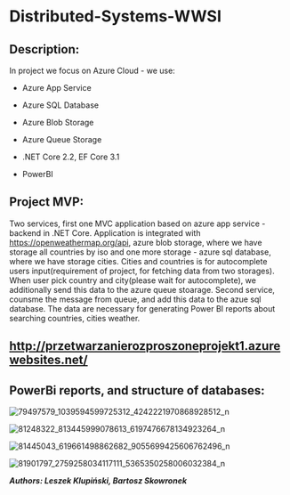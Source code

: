 # Distributed-Systems-WWSI

## Description:
In project we focus on Azure Cloud - we use:
* Azure App Service
* Azure SQL Database
* Azure Blob Storage 
* Azure Queue Storage

* .NET Core 2.2, EF Core 3.1
* PowerBI 

## Project MVP:
Two services, first one MVC application based on azure app service - backend in .NET Core. Application is integrated with https://openweathermap.org/api, azure blob storage, where we have storage all countries by iso and one more storage - azure sql database, where we have storage cities. Cities and countries is for autocomplete users input(requirement of project, for fetching data from two storages). When user pick country and city(please wait for autocomplete), we additionally send this data to the azure queue stoarage. Second service, counsme the message from queue, and add this data to the azue sql database. The data are necessary for generating Power BI reports about searching countries, cities weather.

## http://przetwarzanierozproszoneprojekt1.azurewebsites.net/

## PowerBi reports, and structure of databases:
![79497579_1039594599725312_4242221970868928512_n](https://user-images.githubusercontent.com/36841282/71779931-04da6480-2fbc-11ea-9771-42d2b64a58c6.png)

![81248322_813445999078613_6197476678134923264_n](https://user-images.githubusercontent.com/36841282/71779935-1885cb00-2fbc-11ea-91c5-39f34075d98a.png)

![81445043_619661498862682_9055699425606762496_n](https://user-images.githubusercontent.com/36841282/71779941-35ba9980-2fbc-11ea-9ad8-ee7dd6c15d9f.png)

![81901797_2759258034117111_5365350258006032384_n](https://user-images.githubusercontent.com/36841282/71779952-5256d180-2fbc-11ea-8582-604964fe8523.png)

***Authors: Leszek Klupiński, Bartosz Skowronek***
